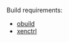 Build requirements:

* [obuild](https://github.com/vincenthz/obuild)
* [xenctrl](https://github.com/xen-org/ocaml-xen-lowlevel-libs/)
